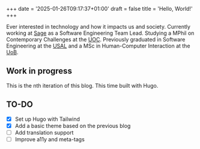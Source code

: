 +++
date = '2025-01-26T09:17:37+01:00'
draft = false
title = 'Hello, World!'
+++

Ever interested in technology and how it impacts us and society. Currently working at [Sage](https://www.sage.com) as a Software Engineering Team Lead. Studying a MPhil on Contemporary Challenges at the [UOC](https://www.uoc.edu/ca/estudis/masters/master-universitari-filosofia-reptes-contemporanis). Previously graduated in Software Engineering at the [USAL](https://usal.es) and a MSc in Human-Computer Interaction at the [UoB](https://www.birmingham.ac.uk).

## Work in progress

This is the nth iteration of this blog. This time built with Hugo.

## TO-DO

- [x] Set up Hugo with Tailwind
- [x] Add a basic theme based on the previous blog
- [ ] Add translation support
- [ ] Improve a11y and meta-tags
